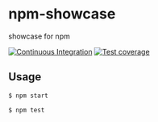 # npm-showcase

showcase for npm

[![Continuous Integration](https://github.com/atian25/npm-showcase/actions/workflows/nodejs.yml/badge.svg)](https://github.com/atian25/npm-showcase/actions/workflows/nodejs.yml)
[![Test coverage](https://img.shields.io/codecov/c/github/atian25/npm-showcase.svg?style=flat-square)](https://codecov.io/gh/atian25/npm-showcase)

## Usage

```bash
$ npm start

$ npm test
```
